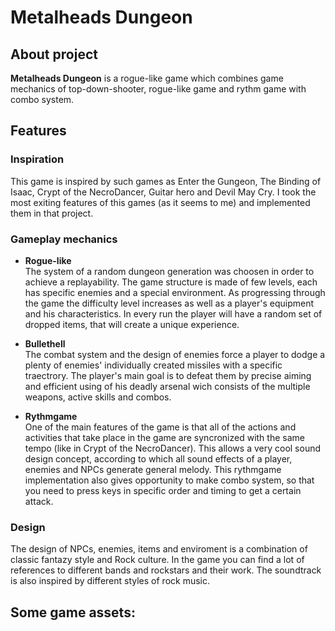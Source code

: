 # Metalheads Dungeon

## About project

<b>Metalheads Dungeon</b> is a rogue-like game which combines game mechanics of top-down-shooter, rogue-like game and rythm game with combo system.

## Features

### Inspiration
This game  is inspired by such games as Enter the Gungeon, The Binding of Isaac, Crypt of the NecroDancer, Guitar hero and Devil May Cry. I took the most exiting features of this games (as it seems to me) and implemented them in that project.

### Gameplay mechanics

- <b>Rogue-like</b>  
The system of a random dungeon generation was choosen in order to achieve a replayability. The game structure is made of few levels, each has specific enemies and a special environment. As progressing through the game the difficulty level increases as well as a player's equipment and his characteristics. In every run the player will have a random set of dropped items, that will create a unique experience.

- <b>Bullethell</b>  
The combat system and the design of enemies force a player to dodge a plenty of enemies' individually created missiles with a specific traectrory. The player's main goal is to defeat them by precise aiming and efficient using of his deadly arsenal wich consists of the multiple weapons, active skills and combos.

- <b>Rythmgame</b>  
One of the main features of the game is that all of the actions and activities that take place in the game are syncronized with the same tempo (like in Crypt of the NecroDancer). This allows a very cool sound design concept, according to which all sound effects of a player, enemies and NPCs generate general melody. This rythmgame implementation also gives opportunity to make combo system, so that you need to press keys in specific order and timing to get a certain attack. 

### Design
The design of NPCs, enemies, items and enviroment is a combination of classic fantazy style and Rock culture. In the game you can find a lot of references to different bands and rockstars and their work. The soundtrack is also inspired by different styles of rock music.

## Some game assets:

